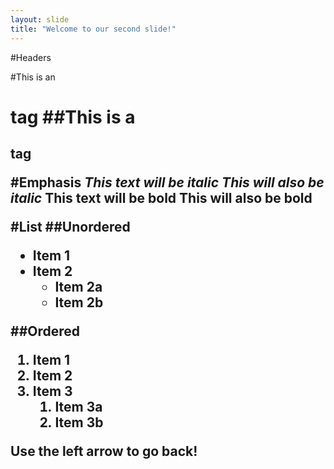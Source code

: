 ```yaml
---
layout: slide
title: "Welcome to our second slide!"
---
```

#Headers

#This is an <h1> tag
##This is a <h2> tag

#Emphasis
*This text will be italic*
_This will also be italic_
**This text will be bold**
__This will also be bold__

#List
##Unordered
* Item 1
* Item 2
	* Item 2a
	* Item 2b

##Ordered
1. Item 1
1. Item 2
1. Item 3
	1. Item 3a
	1. Item 3b


Use the left arrow to go back!
